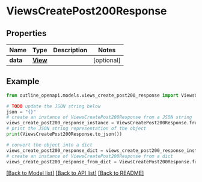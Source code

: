 # ViewsCreatePost200Response


## Properties

Name | Type | Description | Notes
------------ | ------------- | ------------- | -------------
**data** | [**View**](View.md) |  | [optional] 

## Example

```python
from outline_openapi.models.views_create_post200_response import ViewsCreatePost200Response

# TODO update the JSON string below
json = "{}"
# create an instance of ViewsCreatePost200Response from a JSON string
views_create_post200_response_instance = ViewsCreatePost200Response.from_json(json)
# print the JSON string representation of the object
print(ViewsCreatePost200Response.to_json())

# convert the object into a dict
views_create_post200_response_dict = views_create_post200_response_instance.to_dict()
# create an instance of ViewsCreatePost200Response from a dict
views_create_post200_response_from_dict = ViewsCreatePost200Response.from_dict(views_create_post200_response_dict)
```
[[Back to Model list]](../README.md#documentation-for-models) [[Back to API list]](../README.md#documentation-for-api-endpoints) [[Back to README]](../README.md)


